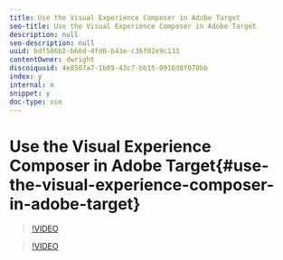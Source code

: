 ```yaml
---
title: Use the Visual Experience Composer in Adobe Target
seo-title: Use the Visual Experience Composer in Adobe Target
description: null
seo-description: null
uuid: bdf506b2-b66d-4fd0-b43e-c36f02e9c133
contentOwner: dwright
discoiquuid: 4e8507a7-1b85-43c7-bb15-0916d8f070bb
index: y
internal: n
snippet: y
doc-type: use
---
```


# Use the Visual Experience Composer in Adobe Target{#use-the-visual-experience-composer-in-adobe-target}

>[!VIDEO](https://video.tv.adobe.com/v/17399/?quality=12)

>[!VIDEO](https://video.tv.adobe.com/v/17401/?quality=12)

